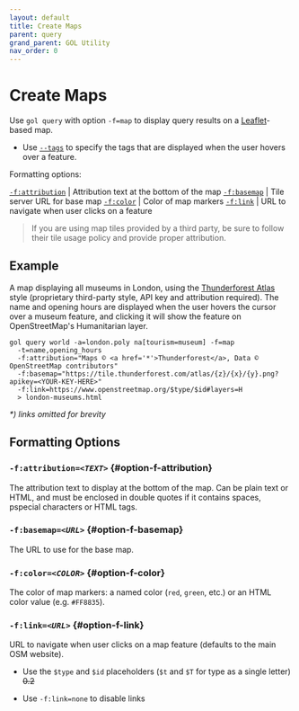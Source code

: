 ```yaml
---
layout: default
title: Create Maps
parent: query
grand_parent: GOL Utility
nav_order: 0
---
```


# Create Maps

Use `gol query` with option `-f=map` to display query results on a [Leaflet](https://leafletjs.com/)-based map.

- Use [`--tags`](/gol/query#option-tags) to specify the tags that are displayed when the user hovers over a feature. 

Formatting options:

[`-f:attribution`](#option-f-attribution) | Attribution text at the bottom of the map
[`-f:basemap`](#option-f-basemap) | Tile server URL for base map
[`-f:color`](#option-f-color) | Color of map markers
[`-f:link`](#option-f-link) | URL to navigate when user clicks on a feature

<blockquote class="important" markdown="1">

If you are using map tiles provided by a third party, be sure to follow their
tile usage policy and provide proper attribution.

</blockquote>

## Example

A map displaying all museums in London, using the [Thunderforest Atlas](https://www.thunderforest.com/maps/atlas/) style (proprietary third-party style, API key and attribution required). The name and opening hours are displayed when the user hovers the cursor over a museum feature, and clicking it will show the feature on OpenStreetMap's Humanitarian layer.

```
gol query world -a=london.poly na[tourism=museum] -f=map 
  -t=name,opening_hours
  -f:attribution="Maps © <a href='*'>Thunderforest</a>, Data © OpenStreetMap contributors"
  -f:basemap="https://tile.thunderforest.com/atlas/{z}/{x}/{y}.png?apikey=<YOUR-KEY-HERE>"
  -f:link=https://www.openstreetmap.org/$type/$id#layers=H 
  > london-museums.html 
```

<em>*) links omitted for brevity</em>

## Formatting Options

### <code>-f:attribution=<em>&lt;TEXT&gt;</em></code> {#option-f-attribution}

The attribution text to display at the bottom of the map. Can be plain text or HTML, and must be enclosed in double quotes if it contains spaces, pspecial characters or HTML tags.


### <code>-f:basemap=<em>&lt;URL&gt;</em></code> {#option-f-basemap}

The URL to use for the base map.


### <code>-f:color=<em>&lt;COLOR&gt;</em></code> {#option-f-color}

The color of map markers: a named color (`red`, `green`, etc.) or an HTML color value (e.g. `#FF8835`). 

### <code>-f:link=<em>&lt;URL&gt;</em></code> {#option-f-link}

URL to navigate when user clicks on a map feature (defaults to the main OSM website).

- Use the `$type` and `$id` placeholders (`$t` and `$T` for type as a single letter) ~~0.2~~

- Use `-f:link=none` to disable links

